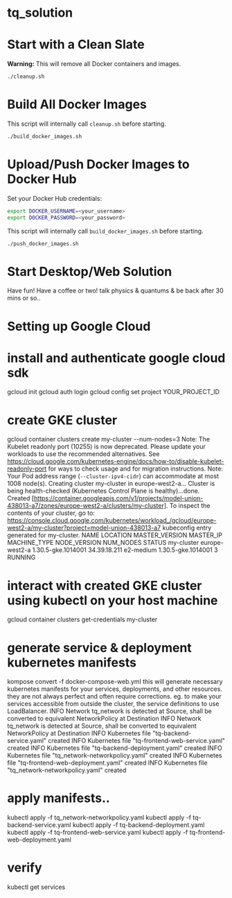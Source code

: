 # tq_solution

# Start with a Clean Slate

**Warning:** This will remove all Docker containers and images.
```sh
./cleanup.sh
```

# Build All Docker Images

This script will internally call `cleanup.sh` before starting.
```sh
./build_docker_images.sh
```

# Upload/Push Docker Images to Docker Hub

Set your Docker Hub credentials:
```sh
export DOCKER_USERNAME=<your_username>
export DOCKER_PASSWORD=<your_password>
```

This script will internally call `build_docker_images.sh` before starting.
```sh
./push_docker_images.sh
```

# Start Desktop/Web Solution

Have fun! Have a coffee or two! talk physics & quantums & be back after 30 mins or so..


# Setting up Google Cloud
# install and authenticate google cloud sdk
gcloud init
gcloud auth login
gcloud config set project YOUR_PROJECT_ID

# create GKE cluster
gcloud container clusters create my-cluster --num-nodes=3
Note: The Kubelet readonly port (10255) is now deprecated. Please update your workloads to use the recommended alternatives. See https://cloud.google.com/kubernetes-engine/docs/how-to/disable-kubelet-readonly-port for ways to check usage and for migration instructions.
Note: Your Pod address range (`--cluster-ipv4-cidr`) can accommodate at most 1008 node(s).
Creating cluster my-cluster in europe-west2-a... Cluster is being health-checked (Kubernetes Control Plane is healthy)...done.  
Created [https://container.googleapis.com/v1/projects/model-union-438013-a7/zones/europe-west2-a/clusters/my-cluster].
To inspect the contents of your cluster, go to: https://console.cloud.google.com/kubernetes/workload_/gcloud/europe-west2-a/my-cluster?project=model-union-438013-a7
kubeconfig entry generated for my-cluster.
NAME        LOCATION        MASTER_VERSION      MASTER_IP     MACHINE_TYPE  NODE_VERSION        NUM_NODES  STATUS
my-cluster  europe-west2-a  1.30.5-gke.1014001  34.39.18.211  e2-medium     1.30.5-gke.1014001  3          RUNNING

# interact with created GKE cluster using kubectl on your host machine
gcloud container clusters get-credentials my-cluster

# generate service & deployment kubernetes manifests
kompose convert -f docker-compose-web.yml
this will generate necessary kubernetes manifests for your services, deployments, and other resources.
they are not always perfect and often require corrections. eg. to make your services accessible from outside the cluster, the service definitions to use LoadBalancer.
INFO Network tq_network is detected at Source, shall be converted to equivalent NetworkPolicy at Destination 
INFO Network tq_network is detected at Source, shall be converted to equivalent NetworkPolicy at Destination 
INFO Kubernetes file "tq-backend-service.yaml" created 
INFO Kubernetes file "tq-frontend-web-service.yaml" created 
INFO Kubernetes file "tq-backend-deployment.yaml" created 
INFO Kubernetes file "tq_network-networkpolicy.yaml" created 
INFO Kubernetes file "tq-frontend-web-deployment.yaml" created 
INFO Kubernetes file "tq_network-networkpolicy.yaml" created 

# apply manifests..
kubectl apply -f tq_network-networkpolicy.yaml
kubectl apply -f tq-backend-service.yaml
kubectl apply -f tq-backend-deployment.yaml
kubectl apply -f tq-frontend-web-service.yaml
kubectl apply -f tq-frontend-web-deployment.yaml

# verify
kubectl get services